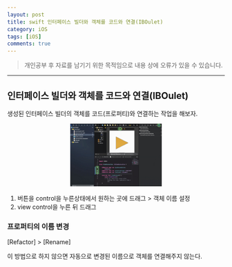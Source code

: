 ```yaml
---
layout: post
title: swift 인터페이스 빌더와 객체를 코드와 연결(IBOulet)
category: iOS
tags: [iOS]
comments: true
---
```


> 개인공부 후 자료를 남기기 위한 목적임으로 내용 상에 오류가 있을 수 있습니다.    

<hr>

## 인터페이스 빌더와 객체를 코드와 연결(IBOulet)

생성된 인터페이스 빌더의 객체를 코드(프로퍼티)와 연결하는 작업을 해보자.


<center>
<figure>
<img src="/assets/post-img/swift/24.jpg" alt="" width="50%">
</figure>
</center>

1. 버튼을 control을 누른상태에서 원하는 곳에 드래그 > 객체 이름 설정
2. view control을 누른 뒤 드래그



### 프로퍼티의 이름 변경

[Refactor] > [Rename]

이 방법으로 하지 않으면 자동으로 변경된 이름으로 객체를 연결해주지 않는다.
